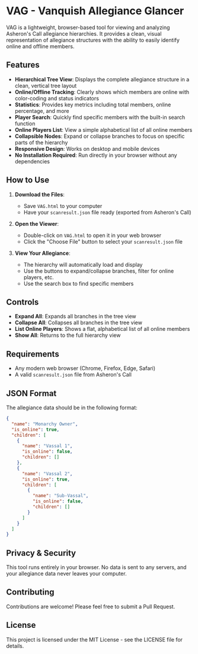 # VAG - Vanquish Allegiance Glancer

VAG is a lightweight, browser-based tool for viewing and analyzing Asheron's Call allegiance hierarchies. It provides a clean, visual representation of allegiance structures with the ability to easily identify online and offline members.

## Features

- **Hierarchical Tree View**: Displays the complete allegiance structure in a clean, vertical tree layout
- **Online/Offline Tracking**: Clearly shows which members are online with color-coding and status indicators
- **Statistics**: Provides key metrics including total members, online percentage, and more
- **Player Search**: Quickly find specific members with the built-in search function
- **Online Players List**: View a simple alphabetical list of all online members
- **Collapsible Nodes**: Expand or collapse branches to focus on specific parts of the hierarchy
- **Responsive Design**: Works on desktop and mobile devices
- **No Installation Required**: Run directly in your browser without any dependencies

## How to Use

1. **Download the Files**:
   - Save `VAG.html` to your computer
   - Have your `scanresult.json` file ready (exported from Asheron's Call)

2. **Open the Viewer**:
   - Double-click on `VAG.html` to open it in your web browser
   - Click the "Choose File" button to select your `scanresult.json` file

3. **View Your Allegiance**:
   - The hierarchy will automatically load and display
   - Use the buttons to expand/collapse branches, filter for online players, etc.
   - Use the search box to find specific members

## Controls

- **Expand All**: Expands all branches in the tree view
- **Collapse All**: Collapses all branches in the tree view
- **List Online Players**: Shows a flat, alphabetical list of all online members
- **Show All**: Returns to the full hierarchy view

## Requirements

- Any modern web browser (Chrome, Firefox, Edge, Safari)
- A valid `scanresult.json` file from Asheron's Call

## JSON Format

The allegiance data should be in the following format:

```json
{
  "name": "Monarchy Owner",
  "is_online": true,
  "children": [
    {
      "name": "Vassal 1",
      "is_online": false,
      "children": []
    },
    {
      "name": "Vassal 2",
      "is_online": true,
      "children": [
        {
          "name": "Sub-Vassal",
          "is_online": false,
          "children": []
        }
      ]
    }
  ]
}
```

## Privacy & Security

This tool runs entirely in your browser. No data is sent to any servers, and your allegiance data never leaves your computer.

## Contributing

Contributions are welcome! Please feel free to submit a Pull Request.

## License

This project is licensed under the MIT License - see the LICENSE file for details. 